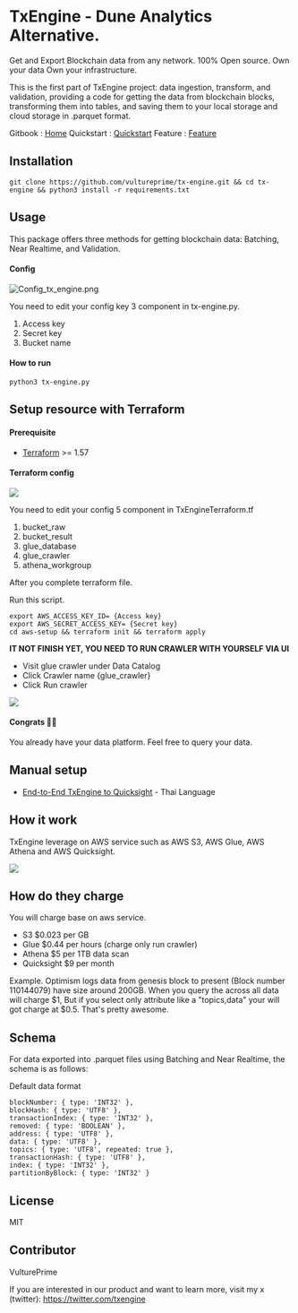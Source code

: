 # TxEngine - Dune Analytics Alternative.
Get and Export Blockchain data from any network. 100% Open source. Own your data Own your infrastructure.

This is the first part of TxEngine project: data ingestion, transform, and validation, providing a code for getting the data from blockchain blocks, transforming them into tables, and saving them to your local storage and cloud storage in .parquet format.

Gitbook : [Home](https://txengine.gitbook.io/home/)
Quickstart : [Quickstart](https://txengine.gitbook.io/home/get-started/quickstart)
Feature : [Feature](https://txengine.gitbook.io/home/feature/)

## Installation
```
git clone https://github.com/vultureprime/tx-engine.git && cd tx-engine && python3 install -r requirements.txt
```

## Usage
This package offers three methods for getting blockchain data: Batching, Near Realtime, and Validation.

#### Config
![Config_tx_engine.png](https://vultureprime-research-center.s3.ap-southeast-1.amazonaws.com/Config_tx_engine.png)

You need to edit your config key 3 component in tx-engine.py.
1. Access key
2. Secret key
3. Bucket name

#### How to run
```
python3 tx-engine.py
```

## Setup resource with Terraform
#### Prerequisite 
- [Terraform](https://developer.hashicorp.com/terraform/downloads?product_intent=terraform) >= 1.57
#### Terraform config
![](https://vultureprime-research-center.s3.ap-southeast-1.amazonaws.com/tx-enine-terraform.png)

You need to edit your config 5 component in TxEngineTerraform.tf
1. bucket_raw 
2. bucket_result
3. glue_database
4. glue_crawler
5. athena_workgroup


After you complete terraform file.

Run this script.
```
export AWS_ACCESS_KEY_ID= {Access key}
export AWS_SECRET_ACCESS_KEY= {Secret key}
cd aws-setup && terraform init && terraform apply 
```

**IT NOT FINISH YET, YOU NEED TO RUN CRAWLER WITH YOURSELF VIA UI**

- Visit glue crawler under Data Catalog 
- Click Crawler name {glue_crawler}
- Click Run crawler 

![](https://uploads-ssl.webflow.com/63cb6b155c56b2dcd14e411d/65179fd846135bc56a4f817a_10.png)


#### Congrats 🎉🎉 
You already have your data platform. Feel free to query your data.

## Manual setup
- [End-to-End TxEngine to Quicksight](https://www.vultureprime.com/how-to/how-to-monitor-erc-20-transfer-event) - Thai Language

## How it work
TxEngine leverage on AWS service such as AWS S3, AWS Glue, AWS Athena and AWS Quicksight.

![](https://vultureprime-research-center.s3.ap-southeast-1.amazonaws.com/txengine-how-it-work.png)

## How do they charge 
You will charge base on aws service.

- S3 $0.023 per GB
- Glue $0.44 per hours (charge only run crawler)
- Athena $5 per 1TB data scan
- Quicksight $9 per month

Example.
Optimism logs data from genesis block to present (Block number 110144079) have size around 200GB. 
When you query the across all data will charge $1, But if you select only attribute like a "topics,data" your will got charge at $0.5. That's pretty awesome.

## Schema
For data exported into .parquet files using Batching and Near Realtime, the schema is as follows:


Default data format
```
blockNumber: { type: 'INT32' },
blockHash: { type: 'UTF8' },
transactionIndex: { type: 'INT32' },
removed: { type: 'BOOLEAN' },
address: { type: 'UTF8' },
data: { type: 'UTF8' },
topics: { type: 'UTF8', repeated: true },
transactionHash: { type: 'UTF8' },
index: { type: 'INT32' },
partitionByBlock: { type: 'INT32' }
```
## License
MIT

## Contributor
VulturePrime

If you are interested in our product and want to learn more, visit my x (twitter): https://twitter.com/txengine

